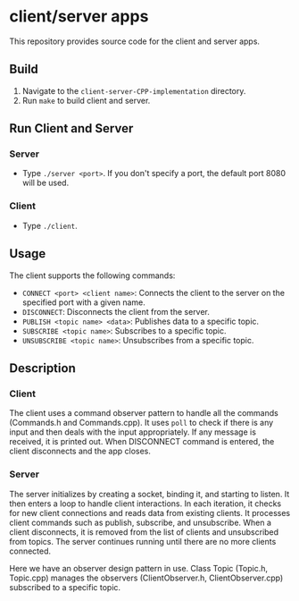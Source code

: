 # client/server apps

This repository provides source code for the client and server apps.

## Build

1. Navigate to the `client-server-CPP-implementation` directory.
2. Run `make` to build client and server.

## Run Client and Server

### Server

- Type `./server <port>`. If you don't specify a port, the default port 8080 will be used.

### Client

- Type `./client`.

## Usage

The client supports the following commands:

- `CONNECT <port> <client name>`: Connects the client to the server on the specified port with a given name.
- `DISCONNECT`: Disconnects the client from the server.
- `PUBLISH <topic name> <data>`: Publishes data to a specific topic.
- `SUBSCRIBE <topic name>`: Subscribes to a specific topic.
- `UNSUBSCRIBE <topic name>`: Unsubscribes from a specific topic.

## Description

### Client

The client uses a command observer pattern to handle all the commands (Commands.h and Commands.cpp).
It uses `poll` to check if there is any input and then deals with the input appropriately. If any message is received, it is printed out. 
When DISCONNECT command is entered, the client disconnects and the app closes.

### Server

The server initializes by creating a socket, binding it, and starting to listen. It then enters a loop to handle client interactions.
In each iteration, it checks for new client connections and reads data from existing clients.
It processes client commands such as publish, subscribe, and unsubscribe.
When a client disconnects, it is removed from the list of clients and unsubscribed from topics.
The server continues running until there are no more clients connected.

Here we have an observer design pattern in use. Class Topic (Topic.h, Topic.cpp) manages the observers (ClientObserver.h, ClientObserver.cpp) subscribed to a specific topic.

